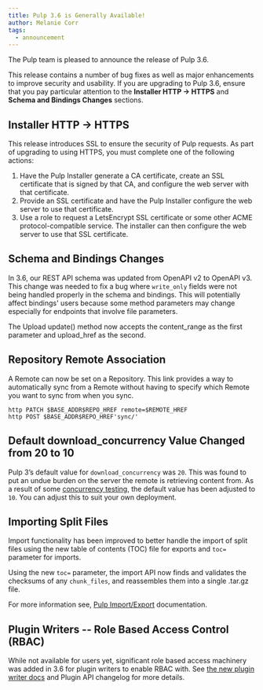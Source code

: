 ```yaml
---
title: Pulp 3.6 is Generally Available!
author: Melanie Corr
tags:
  - announcement
---
```



The Pulp team is pleased to announce the release of Pulp 3.6.

This release contains a number of bug fixes as well as major enhancements to improve security and usability. If you are upgrading to Pulp 3.6, ensure that you pay particular attention to the **Installer HTTP -> HTTPS** and **Schema and Bindings Changes** sections.

## Installer HTTP -> HTTPS

This release introduces SSL to ensure the security of Pulp requests. As part of upgrading to using HTTPS, you must complete one of the following actions:

1. Have the Pulp Installer generate a CA certificate, create an SSL certificate that is signed by that CA, and configure the web server with that certificate.
2. Provide an SSL certificate and have the Pulp Installer configure the web server to use that certificate.
3. Use a role to request a LetsEncrypt SSL certificate or some other ACME protocol-compatible service. The installer can then configure the web server to use that SSL certificate.


## Schema and Bindings Changes

In 3.6, our REST API schema was updated from OpenAPI v2 to OpenAPI v3. This change was needed to fix a bug where `write_only` fields were not being handled properly in the schema and bindings. This will potentially affect bindings' users because some method parameters may change especially for endpoints that involve file parameters.

The Upload update() method now accepts the content_range as the first parameter and upload_href as the second.

## Repository Remote Association

A Remote can now be set on a Repository. This link provides a way to automatically sync from a Remote without having to specify which Remote you want to sync from when you sync.

```
http PATCH $BASE_ADDR$REPO_HREF remote=$REMOTE_HREF
http POST $BASE_ADDR$REPO_HREF'sync/'
```

## Default download_concurrency Value Changed from 20 to 10

Pulp 3’s default value for `download_concurrency` was `20`. This was found to put an undue burden on the server the remote is retrieving content from. As a result of some [concurrency testing](https://pulpproject.org/2020/07/31/concurrency-testing/), the default value has been adjusted to `10`. You can adjust this to suit your own deployment.

## Importing Split Files

Import functionality has been improved to better handle the import of split files using the new table of contents (TOC) file for exports and  `toc=` parameter for imports.

Using the new `toc=` parameter, the import API now finds and validates the checksums of any `chunk_files`, and reassembles them into a single .tar.gz file.

For more information see, [Pulp Import/Export](https://docs.pulpproject.org/workflows/import-export.html) documentation.

## Plugin Writers -- Role Based Access Control (RBAC)

While not available for users yet, significant role based access machinery was added in 3.6 for plugin writers to enable RBAC with. See [the new plugin writer docs](https://docs.pulpproject.org/plugins/plugin-writer/concepts/index.html#role-based-access-control) and Plugin API changelog for more details.
